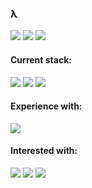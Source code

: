 ### λ

![](https://img.shields.io/badge/OS-Linux-informational?style=flat&logo=Linux&logoColor=white&color=7f7d7c)
![](https://img.shields.io/badge/Distro-Manjaro-informational?style=flat&logo=Manjaro&logoColor=white&color=228c22)
![](https://img.shields.io/badge/Editor-VSCode-informational?style=flat&logo=visual-studio-code&logoColor=white&color=efa536)


#### Current stack:
![](https://img.shields.io/badge/Express-informational?style=flat&logo=Typescript&logoColor=white&color=3792cb)
![](https://img.shields.io/badge/Typescript-informational?style=flat&logo=Typescript&logoColor=white&color=3792cb)
![](https://img.shields.io/badge/Mongo-informational?style=flat&logo=MongoDB&logoColor=white&color=228c22)

#### Experience with:
![](https://img.shields.io/badge/Angular-informational?style=flat&logo=Angular&logoColor=white&color=933b27)

#### Interested with:
![](https://img.shields.io/badge/D3.js/p5.js/Processing-informational?style=flat&logo=Tableau&logoColor=white&color=ff8b3d)
![](https://img.shields.io/badge/R-informational?style=flat&logo=R&logoColor=white&color=187bcd)
![](https://img.shields.io/badge/Python-informational?style=flat&logo=Python&logoColor=white&color=228B22)


<!-- ![](https://img.shields.io/badge/Rust-informational?style=flat&logo=Rust&logoColor=white&color=865840)
![](https://img.shields.io/badge/Haskell-informational?style=flat&logo=Haskell&logoColor=white&color=7b33fb) -->


<!-- ![](https://img.shields.io/badge/Python-informational?style=flat&logo=Python&logoColor=white&color=296d98)
![](https://img.shields.io/badge/PostgreSQL-informational?style=flat&logo=PostgreSQL&logoColor=white&color=296d98) -->

<!-- <a href="https://wakatime.com"><img src="https://wakatime.com/share/@defun99/18e0e2ac-a468-4feb-8ea2-258151bb2672.png" /></a> -->
<!-- <a href="https://wakatime.com"><img src="https://wakatime.com/share/@defun99/af02bf10-ea2b-42b4-ae4b-0a982dc9841c.png" /></a> -->

<!-- <a href="https://wakatime.com"><img src="https://wakatime.com/share/@defun99/59205e29-42f8-4a60-b0b7-1398ec3ee921.png" /></a> -->

<!--
**defun99/defun99** is a ✨ _special_ ✨ repository because its `README.md` (this file) appears on your GitHub profile.

Here are some ideas to get you started:

- 🔭 I’m currently working on Express API + Mongo
- 🌱 I’m currently learning server-side programming and Huskell
- 💬 Ask me about anything
- 😄 Pronouns: Nik
- ⚡ Fun fact: ...
-->
